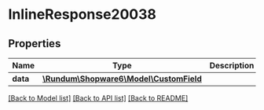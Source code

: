 # InlineResponse20038

## Properties
Name | Type | Description | Notes
------------ | ------------- | ------------- | -------------
**data** | [**\Rundum\Shopware6\Model\CustomField**](CustomField.md) |  | [optional] 

[[Back to Model list]](../../README.md#documentation-for-models) [[Back to API list]](../../README.md#documentation-for-api-endpoints) [[Back to README]](../../README.md)

